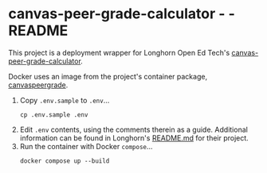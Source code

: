 # canvas-peer-grade-calculator - - README

This project is a deployment wrapper for Longhorn Open Ed Tech's [canvas-peer-grade-calculator](https://github.com/longhornopen/canvas-peer-grade-calculator).

Docker uses an image from the project's container package, [canvaspeergrade](https://github.com/longhornopen/canvas-peer-grade-calculator/pkgs/container/canvaspeergrade).

1. Copy `.env.sample` to `.env`…
    ```shell
    cp .env.sample .env
    ```
2. Edit `.env` contents, using the comments therein as a guide.  Additional
   information can be found in Longhorn's [README.md](https://github.com/longhornopen/canvas-peer-grade-calculator/blob/6a2ece08b61a16a28f57d841a0399ca99081cbf4/README.md)
   for their project.
3. Run the container with Docker `compose`…
    ```shell
    docker compose up --build
    ```
